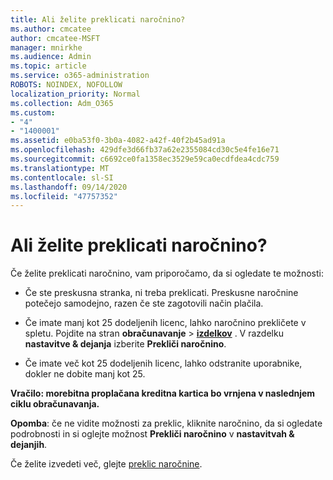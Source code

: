 ```yaml
---
title: Ali želite preklicati naročnino?
ms.author: cmcatee
author: cmcatee-MSFT
manager: mnirkhe
ms.audience: Admin
ms.topic: article
ms.service: o365-administration
ROBOTS: NOINDEX, NOFOLLOW
localization_priority: Normal
ms.collection: Adm_O365
ms.custom:
- "4"
- "1400001"
ms.assetid: e0ba53f0-3b0a-4082-a42f-40f2b45ad91a
ms.openlocfilehash: 429dfe3d66fb37a62e2355084cd30c5e4fe16e71
ms.sourcegitcommit: c6692ce0fa1358ec3529e59ca0ecdfdea4cdc759
ms.translationtype: MT
ms.contentlocale: sl-SI
ms.lasthandoff: 09/14/2020
ms.locfileid: "47757352"
---
```

# <a name="canceling-your-subscription"></a>Ali želite preklicati naročnino?

Če želite preklicati naročnino, vam priporočamo, da si ogledate te možnosti:
  
- Če ste preskusna stranka, ni treba preklicati. Preskusne naročnine potečejo samodejno, razen če ste zagotovili način plačila.

- Če imate manj kot 25 dodeljenih licenc, lahko naročnino prekličete v spletu. Pojdite na stran **obračunavanje** \> **[izdelkov](https://go.microsoft.com/fwlink/p/?linkid=842054)** . V razdelku **nastavitve & dejanja** izberite **Prekliči naročnino**.

- Če imate več kot 25 dodeljenih licenc, lahko odstranite uporabnike, dokler ne dobite manj kot 25.
  
**Vračilo: morebitna proplačana kreditna kartica bo vrnjena v naslednjem ciklu obračunavanja.** 

**Opomba**: če ne vidite možnosti za preklic, kliknite naročnino, da si ogledate podrobnosti in si oglejte možnost **Prekliči naročnino** v **nastavitvah & dejanjih**. 

Če želite izvedeti več, glejte [preklic naročnine](https://docs.microsoft.com/microsoft-365/commerce/subscriptions/cancel-your-subscription).
